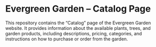 # Evergreen Garden – Catalog Page
This repository contains the “Catalog” page of the Evergreen Garden website.
It provides information about the available plants, trees, and garden products, including descriptions, pricing, categories, and instructions on how to purchase or order from the garden.
